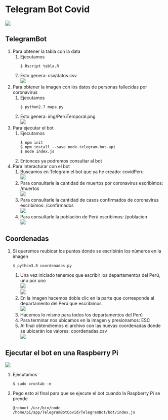 # Telegram Bot Covid  
![](.img/1.png)
## TelegramBot  
1. Para obtener la tabla con la data  
	1. Ejecutamos  
		```
		$ Rscript tabla.R
		```  
	2. Esto genera: csv/datos.csv  
		![](.img/2.png)
2. Para obtener la imagen con los datos de personas fallecidas por coronavirus  
	1. Ejecutamos  
		```
		$ python2.7 mapa.py
		```
	2. Esto genera: img/PeruTemporal.png  
		![](.img/3.png)
3. Para ejecutar el bot  
	1. Ejecutamos  
		```
		$ npm init
		$ npm install --save node-telegram-bot-api
		$ node index.js
		```
	2. Entonces ya podremos consultar al bot  
4. Para interacturar con el bot  
	1. Buscamos en Telegram el bot que ya he creado: covidPeru  
		![](.img/4.png)
	2. Para consultarle la cantidad de muertos por coronavirus escribimos: /muertos  
		![](.img/muertos.png)
	3. Para consultarle la cantidad de casos confirmados de coronavirus escribimos: /confirmados  
		![](.img/confirmados.png)
	4. Para consultarle la población de Perú escribimos: /poblacion  
		![](.img/poblacion.png)
## Coordenadas  
1. Si queremos reubicar los puntos donde se escribirán los números en la imagen  
	```
	$ python3.8 coordenadas.py
	```
	1. Una vez iniciado tenemos que escribir los departamentos del Perú, uno por uno  
		![](.img/6.png)  
		![](.img/7.png)
	2. En la imagen hacemos doble clic en la parte que corresponde al departamento del Perú que escribimos  
		![](.img/8.png)
	3. Hacemos lo mismo para todos los departamentos del Perú  
	4. Para terminar nos ubicamos en la imagen y presionamos: ESC  
	5. Al final obtendremos el archivo con las nuevas coordenadas donde se ubicarán los valores: coordenadas.csv  
		![](.img/9.png)
## Ejecutar el bot en una Raspberry Pi  
![](.img/10.png)
1. Ejecutamos   
	```
	$ sudo crontab -e
	```
2. Pego esto al final para que se ejecute el bot cuando la Raspberry Pi se prende  
	```
	@reboot /usr/bin/node /home/pi/app/TelegramBotCovid/TelegramBot/bot/index.js
	```
	
